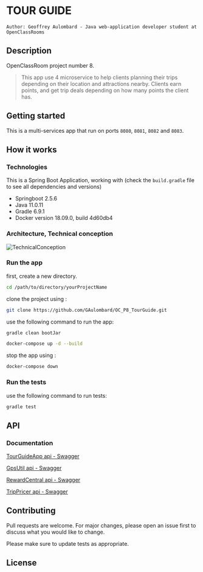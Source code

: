 
# TOUR GUIDE
```Author: Geoffrey Aulombard - Java web-application developer student at OpenClassRooms```

## Description

OpenClassRoom project number 8.
> This app use 4 microservice to help clients planning their trips depending on their location and attractions nearby. Clients earn points, and get trip deals depending on how many points the client has.

## Getting started

This is a multi-services app that run on ports ``8080``, ``8081``, ``8082`` and ``8083``.

## How it works
### Technologies

This is a Spring Boot Application, working with (check the ``build.gradle`` file to see all dependencies and versions)

- Springboot 2.5.6
- Java 11.0.11
- Gradle 6.9.1
- Docker version 18.09.0, build 4d60db4

### Architecture, Technical conception

![TechnicalConception](TechnicalConception.png)


### Run the app

first, create a new directory.

```bash
cd /path/to/directory/yourProjectName
```

clone the project using :

```bash
git clone https://github.com/GAulombard/OC_P8_TourGuide.git
```

use the following command to run the app:

 ```bash
 gradle clean bootJar
```
 ```bash
 docker-compose up -d --build 
```

stop the app using :
 ```bash
 docker-compose down
```


### Run the tests

use the following command to run tests:

 ```bash
 gradle test
```

## API
### Documentation

[TourGuideApp api - Swagger](http://localhost:8080/swagger-ui.html#/)

[GpsUtil api - Swagger](http://localhost:8081/swagger-ui.html#/)

[RewardCentral api - Swagger](http://localhost:8082/swagger-ui.html#/)

[TripPricer api - Swagger](http://localhost:8083/swagger-ui.html#/)

## Contributing

Pull requests are welcome. For major changes, please open an issue first to discuss what you would like to change.

Please make sure to update tests as appropriate.

## License

